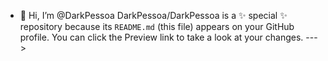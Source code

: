 - 👋 Hi, I’m @DarkPessoa
DarkPessoa/DarkPessoa is a ✨ special ✨ repository because its `README.md` (this file) appears on your GitHub profile.
You can click the Preview link to take a look at your changes.
--->

